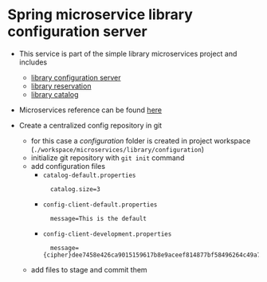 # Spring microservice library configuration server

* This service is part of the simple library microservices project and includes
  * [library configuration server](https://github.com/maurofokker/spring-microservices-library-config)
  * [library reservation](https://github.com/maurofokker/spring-microservices-library-reservation)
  * [library catalog](https://github.com/maurofokker/spring-microservices-library-catalog)
* Microservices reference can be found [here](https://github.com/maurofokker/microservices-demo)

* Create a centralized config repository in git
  * for this case a _configuration_ folder is created in project workspace (`./workspace/microservices/library/configuration`)
  * initialize git repository with `git init` command
  * add configuration files
    * `catalog-default.properties`
      ```properties
        catalog.size=3
      ```
    * `config-client-default.properties`
      ```properties
        message=This is the default
      ```
    * `config-client-development.properties`
      ```properties
        message={cipher}dee7458e426ca9015159617b8e9aceef814877bf58496264c49a75a069ed8c3e
      ```
  * add files to stage and commit them
